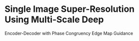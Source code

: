 # Single Image Super-Resolution Using Multi-Scale Deep
Encoder-Decoder with Phase Congruency Edge Map
Guidance
